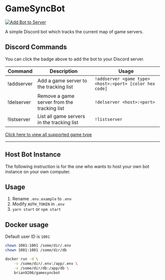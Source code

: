 # GameSyncBot
[![Add Bot to Server](https://img.shields.io/badge/add%20bot%20on-Discord-7289da.svg)](https://discordapp.com/api/oauth2/authorize?client_id=587610124747800576&permissions=522304&scope=bot)

A simple Discord bot which tracks the current map of game servers.

## Discord Commands
You can click the badge above to add the bot to your Discord server.

| Command     | Description                                 | Usage                                                 |
|-------------|---------------------------------------------|-------------------------------------------------------|
| !addserver  | Add a game server to the tracking list      | `!addserver <game type> <host>:<port> [color hex code]` |
| !delserver  | Remove a game server from the tracking list | `!delserver <host>:<port>`                              |
| !listserver | List all game servers in the tracking list  | `!listserver`                                           |

[Click here to view all supported game type](https://www.npmjs.com/package/gamedig#supported)

---

## Host Bot Instance
The following instruction is for the one who wants to host your own bot instance on your own computer.

## Usage
1. Rename `.env.example` to `.env`
2. Modify `AUTH_TOKEN` in `.env`
3. `yarn start` or `npm start`

## Docker usage
Default user ID is `1001`
```bash
chown 1001:1001 /some/dir/.env
chown 1001:1001 /some/dir/db

docker run -d \
    -v /some/dir/.env:/app/.env \
    -v /some/dir/db:/app/db \
    brian9206/gamesyncbot
```
